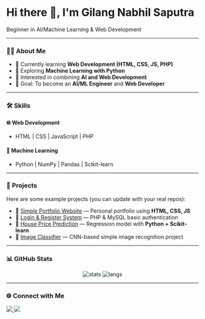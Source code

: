 <!-- Profile Header -->
<h1>Hi there 👋, I'm Gilang Nabhil Saputra</h1>
<p>Beginner in AI/Machine Learning & Web Development</p>

---

### 👨‍💻 About Me
- 🌱 Currently learning **Web Development (HTML, CSS, JS, PHP)**  
- 🤖 Exploring **Machine Learning with Python**  
- 🚀 Interested in combining **AI and Web Development**  
- 🎯 Goal: To become an **AI/ML Engineer** and **Web Developer**

---

### 🛠️ Skills
#### 🌐 Web Development
- HTML | CSS | JavaScript | PHP  

#### 🤖 Machine Learning
- Python | NumPy | Pandas | Scikit-learn  

---

### 📌 Projects
Here are some example projects (you can update with your real repos):
- 🔗 [Simple Portfolio Website](#) — Personal portfolio using **HTML, CSS, JS**
- 🔗 [Login & Register System](#) — PHP & MySQL basic authentication
- 🔗 [House Price Prediction](#) — Regression model with **Python + Scikit-learn**
- 🔗 [Image Classifier](#) — CNN-based simple image recognition project  

---

### 📊 GitHub Stats
<p align="center">
  <img src="https://github-readme-stats.vercel.app/api?username=gilangnabhil&show_icons=true&theme=radical" alt="stats"/>
  <img src="https://github-readme-stats.vercel.app/api/top-langs/?username=gilangnabhil&layout=compact&theme=radical" alt="langs"/>
</p>

---

### 🌐 Connect with Me
<p align="left">
<a href="https://www.linkedin.com/in/your-linkedin" target="_blank">
  <img src="https://img.shields.io/badge/LinkedIn-blue?logo=linkedin&logoColor=white" />
</a>
<a href="mailto:your.email@example.com">
  <img src="https://img.shields.io/badge/Email-D14836?logo=gmail&logoColor=white" />
</a>
</p>
